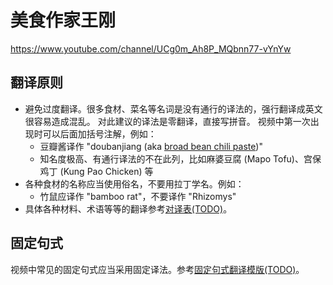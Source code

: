# 美食作家王刚

https://www.youtube.com/channel/UCg0m_Ah8P_MQbnn77-vYnYw

## 翻译原则

- 避免过度翻译。很多食材、菜名等名词是没有通行的译法的，强行翻译成英文很容易造成混乱。
  对此建议的译法是零翻译，直接写拼音。
  视频中第一次出现时可以后面加括号注解，例如：
  - 豆瓣酱译作 "doubanjiang (aka [broad bean chili paste](https://en.wikipedia.org/wiki/Doubanjiang))"
  - 知名度极高、有通行译法的不在此列，比如麻婆豆腐 (Mapo Tofu)、宫保鸡丁 (Kung Pao Chicken) 等
- 各种食材的名称应当使用俗名，不要用拉丁学名。例如：
  - 竹鼠应译作 "bamboo rat"，不要译作 "Rhizomys"
- 具体各种材料、术语等等的翻译参考[对译表(TODO)](docs/translation-table.md)。

## 固定句式

视频中常见的固定句式应当采用固定译法。参考[固定句式翻译模版(TODO)](docs/template.md)。
